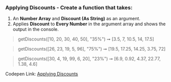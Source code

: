 ### Applying Discounts - Create a function that takes: 

1. An **Number Array** and **Discount (As String)** as an argument. 
1. Applies **Discount** to **Every Number** in the argument array and shows the output in the console.

> getDiscounts([10, 20, 30, 40, 50], "35%") ➞ [3.5, 7, 10.5, 14, 17.5]

> getDiscounts([26, 23, 19, 5, 96], "75%") ➞ [19.5, 17.25, 14.25, 3.75, 72]

> getDiscounts([30, 4, 19, 99, 6, 20], "23%") ➞ [6.9, 0.92, 4.37, 22.77, 1.38, 4.6] 

Codepen Link: [Applying Discounts](https://codepen.io/javascriptstudent/pen/eYpzMOd?editors=0012)